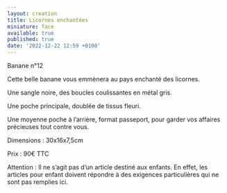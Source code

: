 ```yaml
---
layout: creation
title: Licornes enchantées
miniature: face
available: true
published: true
date: '2022-12-22 12:59 +0100'
---
```


Banane n°12

Cette belle banane vous emmènera au pays enchanté des licornes.

Une sangle noire, des boucles coulissantes en métal gris. 

Une poche principale, doublée de tissus fleuri.

Une moyenne poche à l’arrière, format passeport, pour garder vos affaires précieuses tout contre vous.

Dimensions : 30x16x7,5cm

Prix : 90€ TTC



Attention : Il ne s’agit pas d’un article destiné aux enfants. En effet, les articles pour enfant doivent répondre à des exigences particulières qui ne sont pas remplies ici.


